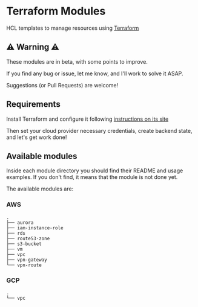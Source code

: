 # Terraform Modules
HCL templates to manage resources using [Terraform](https://www.terraform.io/)

⚠ Warning ⚠
-------
These modules are in beta, with some points to improve.

If you find any bug or issue, let me know, and I'll work to solve it ASAP.

Suggestions (or Pull Requests) are welcome!

## Requirements

Install Terraform and configure it following [instructions on its site](https://www.terraform.io/docs/configuration/index.html)

Then set your cloud provider necessary credentials, create backend state, and let's get work done!

## Available modules

Inside each module directory you should find their README and usage examples. If you don't find, it means that the module is not done yet.

The available modules are:

### AWS

```
.
├── aurora
├── iam-instance-role
├── rds
├── route53-zone
├── s3-bucket
├── vm
├── vpc
├── vpn-gateway
└── vpn-route
```

### GCP

```
.
└── vpc
```
